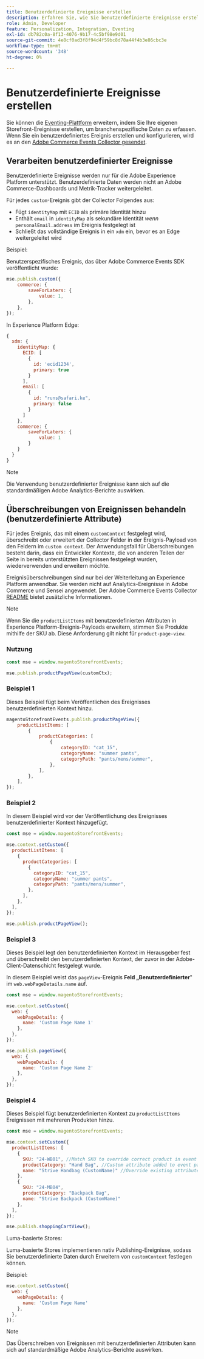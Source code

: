 ```yaml
---
title: Benutzerdefinierte Ereignisse erstellen
description: Erfahren Sie, wie Sie benutzerdefinierte Ereignisse erstellen, um Ihre Adobe Commerce-Daten mit anderen Adobe DX-Produkten zu verbinden.
role: Admin, Developer
feature: Personalization, Integration, Eventing
exl-id: db782c0a-8f13-4076-9b17-4c5bf98e9d01
source-git-commit: 4e8cf0ad3f8f94d4f59bc8d78a44f4b3e86cbc3e
workflow-type: tm+mt
source-wordcount: '348'
ht-degree: 0%

---
```


# Benutzerdefinierte Ereignisse erstellen

Sie können die [Eventing-Plattform](events.md) erweitern, indem Sie Ihre eigenen Storefront-Ereignisse erstellen, um branchenspezifische Daten zu erfassen. Wenn Sie ein benutzerdefiniertes Ereignis erstellen und konfigurieren, wird es an den [Adobe Commerce Events Collector gesendet](https://github.com/adobe/commerce-events/tree/main/packages/storefront-events-collector).

## Verarbeiten benutzerdefinierter Ereignisse

Benutzerdefinierte Ereignisse werden nur für die Adobe Experience Platform unterstützt. Benutzerdefinierte Daten werden nicht an Adobe Commerce-Dashboards und Metrik-Tracker weitergeleitet.

Für jedes `custom`-Ereignis gibt der Collector Folgendes aus:

- Fügt `identityMap` mit `ECID` als primäre Identität hinzu
- Enthält `email` in `identityMap` als sekundäre Identität _wenn_ `personalEmail.address` im Ereignis festgelegt ist
- Schließt das vollständige Ereignis in ein `xdm` ein, bevor es an Edge weitergeleitet wird

Beispiel:

Benutzerspezifisches Ereignis, das über Adobe Commerce Events SDK veröffentlicht wurde:

```javascript
mse.publish.custom({
    commerce: {
        saveForLaters: {
            value: 1,
        },
    },
});
```

In Experience Platform Edge:

```javascript
{
  xdm: {
    identityMap: {
      ECID: [
        {
          id: 'ecid1234',
          primary: true
        }
      ],
      email: [
        {
          id: "runs@safari.ke",
          primary: false
        }
      ]
    },
    commerce: {
        saveForLaters: {
            value: 1
        }
    }
  }
}
```

>[!NOTE]
>
> Die Verwendung benutzerdefinierter Ereignisse kann sich auf die standardmäßigen Adobe Analytics-Berichte auswirken.

## Überschreibungen von Ereignissen behandeln (benutzerdefinierte Attribute)

Für jedes Ereignis, das mit einem `customContext` festgelegt wird, überschreibt oder erweitert der Collector Felder in der Ereignis-Payload von den Feldern im `custom context`. Der Anwendungsfall für Überschreibungen besteht darin, dass ein Entwickler Kontexte, die von anderen Teilen der Seite in bereits unterstützten Ereignissen festgelegt wurden, wiederverwenden und erweitern möchte.

Ereignisüberschreibungen sind nur bei der Weiterleitung an Experience Platform anwendbar. Sie werden nicht auf Analytics-Ereignisse in Adobe Commerce und Sensei angewendet. Der Adobe Commerce Events Collector [README](https://github.com/adobe/commerce-events/blob/e34bcfc0deca8d5ac1f9310fc1ee4c1becf4ffbb/packages/storefront-events-collector/README.md) bietet zusätzliche Informationen.

>[!NOTE]
>
>Wenn Sie die `productListItems` mit benutzerdefinierten Attributen in Experience Platform-Ereignis-Payloads erweitern, stimmen Sie Produkte mithilfe der SKU ab. Diese Anforderung gilt nicht für `product-page-view`.

### Nutzung

```javascript
const mse = window.magentoStorefrontEvents;

mse.publish.productPageView(customCtx);
```

### Beispiel 1

Dieses Beispiel fügt beim Veröffentlichen des Ereignisses benutzerdefinierten Kontext hinzu.

```javascript
magentoStorefrontEvents.publish.productPageView({
    productListItems: [
        {
            productCategories: [
                {
                    categoryID: "cat_15",
                    categoryName: "summer pants",
                    categoryPath: "pants/mens/summer",
                },
            ],
        },
    ],
});
```

### Beispiel 2

In diesem Beispiel wird vor der Veröffentlichung des Ereignisses benutzerdefinierter Kontext hinzugefügt.

```javascript
const mse = window.magentoStorefrontEvents;

mse.context.setCustom({
  productListItems: [
    {
      productCategories: [
        {
          categoryID: "cat_15",
          categoryName: "summer pants",
          categoryPath: "pants/mens/summer",
        },
      ],
    },
  ],
});

mse.publish.productPageView();
```

### Beispiel 3

Dieses Beispiel legt den benutzerdefinierten Kontext im Herausgeber fest und überschreibt den benutzerdefinierten Kontext, der zuvor in der Adobe-Client-Datenschicht festgelegt wurde.

In diesem Beispiel weist das `pageView`-Ereignis **Feld „Benutzerdefinierter**&quot; im `web.webPageDetails.name` auf.

```javascript
const mse = window.magentoStorefrontEvents;

mse.context.setCustom({
  web: {
    webPageDetails: {
      name: 'Custom Page Name 1'
    },
  },
});

mse.publish.pageView({
  web: {
    webPageDetails: {
      name: 'Custom Page Name 2'
    },
  },
});
```

### Beispiel 4

Dieses Beispiel fügt benutzerdefinierten Kontext zu `productListItems` Ereignissen mit mehreren Produkten hinzu.

```javascript
const mse = window.magentoStorefrontEvents;

mse.context.setCustom({
  productListItems: [
    {
      SKU: "24-WB01", //Match SKU to override correct product in event payload
      productCategory: "Hand Bag", //Custom attribute added to event payload
      name: "Strive Handbag (CustomName)" //Override existing attribute with custom value in event payload
    },
    {
      SKU: "24-MB04",
      productCategory: "Backpack Bag",
      name: "Strive Backpack (CustomName)"
    },
  ],
});

mse.publish.shoppingCartView();
```

Luma-basierte Stores:

Luma-basierte Stores implementieren nativ Publishing-Ereignisse, sodass Sie benutzerdefinierte Daten durch Erweitern von `customContext` festlegen können.

Beispiel:

```javascript
mse.context.setCustom({
  web: {
    webPageDetails: {
      name: 'Custom Page Name'
    },
  },
});
```

>[!NOTE]
>
> Das Überschreiben von Ereignissen mit benutzerdefinierten Attributen kann sich auf standardmäßige Adobe Analytics-Berichte auswirken.
